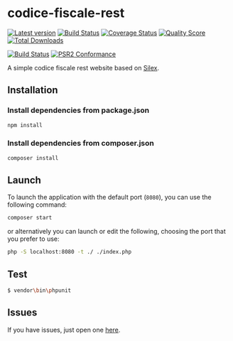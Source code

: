 # codice-fiscale-rest

[![Latest version][ico-version]][link-packagist]
[![Build Status][ico-travis]][link-travis]
[![Coverage Status][ico-scrutinizer]][link-scrutinizer]
[![Quality Score][ico-code-quality]][link-code-quality]
[![Total Downloads][ico-downloads]][link-downloads]

[![Build Status][ico-phpeye]][link-phpeye]
[![PSR2 Conformance][ico-styleci]][link-styleci]

A simple codice fiscale rest website based on [Silex](http://silex.sensiolabs.org/).


Installation
------------

### Install dependencies from package.json

``` bash
npm install
```


### Install dependencies from composer.json

``` bash
composer install
```


Launch
------

To launch the application with the default port (`8080`), you can use the following command:

``` bash
composer start
```

or alternatively you can launch or edit the following, choosing the port that you prefer to use:

``` bash
php -S localhost:8080 -t ./ ./index.php
```


Test
----

``` bash
$ vendor\bin\phpunit
```


Issues
-------

If you have issues, just open one [here](https://github.com/DavidePastore/codice-fiscale-rest/issues).



[ico-version]: https://img.shields.io/packagist/v/DavidePastore/codice-fiscale-rest.svg?style=flat-square
[ico-travis]: https://travis-ci.org/DavidePastore/codice-fiscale-rest.svg?branch=master
[ico-scrutinizer]: https://img.shields.io/scrutinizer/coverage/g/DavidePastore/codice-fiscale-rest.svg?style=flat-square
[ico-code-quality]: https://img.shields.io/scrutinizer/g/davidepastore/codice-fiscale-rest.svg?style=flat-square
[ico-downloads]: https://img.shields.io/packagist/dt/DavidePastore/codice-fiscale-rest.svg?style=flat-square
[ico-phpeye]: http://php-eye.com/badge/DavidePastore/codice-fiscale-rest/tested.svg?style=flat-square
[ico-styleci]: https://styleci.io/repos/47505745/shield

[link-packagist]: https://packagist.org/packages/DavidePastore/codice-fiscale-rest
[link-travis]: https://travis-ci.org/DavidePastore/codice-fiscale-rest
[link-scrutinizer]: https://scrutinizer-ci.com/g/DavidePastore/codice-fiscale-rest/code-structure
[link-code-quality]: https://scrutinizer-ci.com/g/DavidePastore/codice-fiscale-rest
[link-downloads]: https://packagist.org/packages/DavidePastore/codice-fiscale-rest
[link-phpeye]: http://php-eye.com/package/DavidePastore/codice-fiscale-rest
[link-styleci]: https://styleci.io/repos/47505745/
